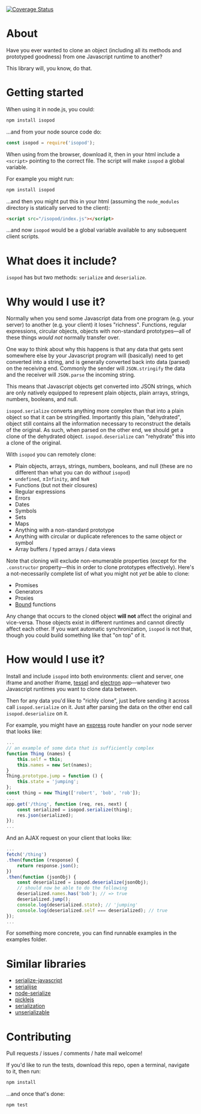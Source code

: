 [![Coverage Status](https://coveralls.io/repos/github/omriBernstein/isopod/badge.svg?branch=master)](https://coveralls.io/github/omriBernstein/isopod?branch=master)

# About

Have you ever wanted to clone an object (including all its methods and prototyped goodness) from one Javascript runtime to another?

This library will, you know, do that.

# Getting started

When using it in node.js, you could:

```bash
npm install isopod
```

...and from your node source code do:

```js
const isopod = require('isopod');
```

When using from the browser, download it, then in your html include a `<script>` pointing to the correct file. The script will make `isopod` a global variable.

For example you might run:

```bash
npm install isopod
``` 

...and then you might put this in your html (assuming the `node_modules` directory is statically served to the client):

```html
<script src="/isopod/index.js"></script>
```

...and now `isopod` would be a global variable available to any subsequent client scripts.

# What does it include?

`isopod` has but two methods: `serialize` and `deserialize`.

# Why would I use it?

Normally when you send some Javascript data from one program (e.g. your server) to another (e.g. your client) it loses "richness". Functions, regular expressions, circular objects, objects with non-standard prototypes—all of these things *would not* normally transfer over.

One way to think about why this happens is that any data that gets sent somewhere else by your Javascript program will (basically) need to get converted into a string, and is generally converted back into data (parsed) on the receiving end. Commonly the sender will `JSON.stringify` the data and the receiver will `JSON.parse` the incoming string.

This means that Javascript objects get converted into JSON strings, which are only natively equipped to represent plain objects, plain arrays, strings, numbers, booleans, and null.

`isopod.serialize` converts anything more complex than that into a plain object so that it can be stringified. Importantly this plain, "dehydrated", object still contains all the information necessary to reconstruct the details of the original. As such, when parsed on the other end, we should get a clone of the dehydrated object. `isopod.deserialize` can "rehydrate" this into a clone of the original.

With `isopod` you can remotely clone:

* Plain objects, arrays, strings, numbers, booleans, and null (these are no different than what you can do *without* `isopod`)
* `undefined`, ±`Infinity`, and `NaN`
* Functions (but not their closures)
* Regular expressions
* Errors
* Dates
* Symbols
* Sets
* Maps
* Anything with a non-standard prototype
* Anything with circular or duplicate references to the same object or symbol
* Array buffers / typed arrays / data views

Note that cloning will exclude non-enumerable properties (except for the `.constructor` property—this in order to clone prototypes effectively). Here's a not-necessarily complete list of what you might not *yet* be able to clone:

* Promises
* Generators
* Proxies
* [Bound](https://developer.mozilla.org/en-US/docs/Web/JavaScript/Reference/Global_Objects/Function/bind) functions

Any change that occurs to the cloned object **will not** affect the original and vice-versa. Those objects exist in different runtimes and cannot directly affect each other. If you want automatic synchronization, `isopod` is not that, though you could build something like that "on top" of it.

# How would I use it?

Install and include `isopod` into both environments: client and server, one iframe and another iframe, [tessel](https://tessel.io/) and [electron](http://electron.atom.io/) app—whatever two Javascript runtimes you want to clone data between.

Then for any data you'd like to "richly clone", just before sending it across call `isopod.serialize` on it. Just after parsing the data on the other end call `isopod.deserialize` on it.

For example, you might have an [express](http://expressjs.com/) route handler on your node server that looks like:

```js
...
// an example of some data that is sufficiently complex
function Thing (names) {
	this.self = this;
	this.names = new Set(names);
}
Thing.prototype.jump = function () {
	this.state = 'jumping';
};
const thing = new Thing(['robert', 'bob', 'rob']);
...
app.get('/thing', function (req, res, next) {
	const serialized = isopod.serialize(thing);
	res.json(serialized);
});
...
```

And an AJAX request on your client that looks like:

```js
...
fetch('/thing')
.then(function (response) {
	return response.json();
})
.then(function (jsonObj) {
	const deserialized = isopod.deserialize(jsonObj);
	// should now be able to do the following
	deserialized.names.has('bob'); // => true
	deserialized.jump();
	console.log(deserialized.state); // 'jumping'
	console.log(deserialized.self === deserialized); // true
});
...
```

For something more concrete, you can find runnable examples in the examples folder.

# Similar libraries

* [serialize-javascript](https://www.npmjs.com/package/serialize-javascript)
* [serialijse](https://www.npmjs.com/package/serialijse)
* [node-serialize](https://www.npmjs.com/package/node-serialize)
* [picklejs](https://www.npmjs.com/package/picklejs)
* [serialization](https://www.npmjs.com/package/serialization)
* [unserializable](https://www.npmjs.com/package/unserializable)

# Contributing

Pull requests / issues / comments / hate mail welcome!

If you'd like to run the tests, download this repo, open a terminal, navigate to it, then run:

```bash
npm install
```

...and once that's done:

```bash
npm test
```
